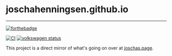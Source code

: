 # joschahenningsen.github.io
---
[![forthebadge](https://forthebadge.com/images/badges/contains-cat-gifs.svg)](https://forthebadge.com)

[![CI](https://github.com/joschahenningsen/joschahenningsen.github.io/workflows/Deploy/badge.svg)](https://github.com/joschahenningsen/joschahenningsen.github.io/actions?query=workflow%3ADeploy)
[![volkswagen status](https://auchenberg.github.io/volkswagen/volkswargen_ci.svg?v=1)](https://github.com/auchenberg/volkswagen)

This project is a direct mirror of what's going on over at [joschas.page](https://joschas.page).
